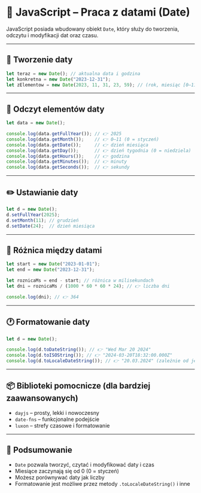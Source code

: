 # 📅 JavaScript – Praca z datami (Date)

JavaScript posiada wbudowany obiekt `Date`, który służy do tworzenia, odczytu i modyfikacji dat oraz czasu.

---

## 🔹 Tworzenie daty

```js
let teraz = new Date(); // aktualna data i godzina
let konkretna = new Date("2023-12-31");
let zElementow = new Date(2023, 11, 31, 23, 59); // (rok, miesiąc [0–11], dzień, godzina, minuta)
```

---

## 📖 Odczyt elementów daty

```js
let data = new Date();

console.log(data.getFullYear()); // 👉 2025
console.log(data.getMonth());    // 👉 0–11 (0 = styczeń)
console.log(data.getDate());     // 👉 dzień miesiąca
console.log(data.getDay());      // 👉 dzień tygodnia (0 = niedziela)
console.log(data.getHours());    // 👉 godzina
console.log(data.getMinutes());  // 👉 minuty
console.log(data.getSeconds());  // 👉 sekundy
```

---

## ✏️ Ustawianie daty

```js
let d = new Date();
d.setFullYear(2025);
d.setMonth(11); // grudzień
d.setDate(24);  // dzień miesiąca
```

---

## 🧮 Różnica między datami

```js
let start = new Date("2023-01-01");
let end = new Date("2023-12-31");

let roznicaMs = end - start; // różnica w milisekundach
let dni = roznicaMs / (1000 * 60 * 60 * 24); // 👉 liczba dni

console.log(dni); // 👉 364
```

---

## 🕐 Formatowanie daty

```js
let d = new Date();

console.log(d.toDateString()); // 👉 "Wed Mar 20 2024"
console.log(d.toISOString()); // 👉 "2024-03-20T18:32:00.000Z"
console.log(d.toLocaleDateString()); // 👉 "20.03.2024" (zależnie od języka)
```

---

## 📦 Biblioteki pomocnicze (dla bardziej zaawansowanych)

- `dayjs` – prosty, lekki i nowoczesny
- `date-fns` – funkcjonalne podejście
- `luxon` – strefy czasowe i formatowanie

---

## 🧠 Podsumowanie

- `Date` pozwala tworzyć, czytać i modyfikować daty i czas
- Miesiące zaczynają się od 0 (0 = styczeń)
- Możesz porównywać daty jak liczby
- Formatowanie jest możliwe przez metody `.toLocaleDateString()` i inne


